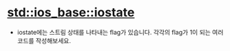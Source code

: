 # [std::ios_base::iostate](https://devdocs.programmers.co.kr/cpp/io/ios_base/iostate)

- iostate에는 스트림 상태를 나타내는 flag가 있습니다. 각각의 flag가 1이 되는 여러 코드를 작성해보세요.